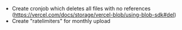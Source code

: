 - Create cronjob which deletes all files with no references (https://vercel.com/docs/storage/vercel-blob/using-blob-sdk#del)
- Create "ratelimiters" for monthly upload
